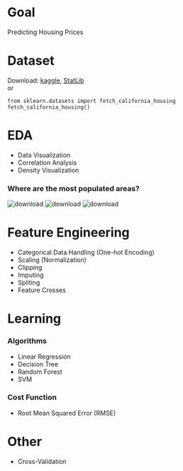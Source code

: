 # Goal
Predicting Housing Prices
# Dataset
Download: [kaggle](https://www.kaggle.com/camnugent/california-housing-prices), [StatLib](http://lib.stat.cmu.edu/datasets/houses.zip)  
or
```
from sklearn.datasets import fetch_california_housing
fetch_california_housing()
```
# EDA
* Data Visualization
* Correlation Analysis
* Density Visualization
### Where are the most populated areas?
![download](https://user-images.githubusercontent.com/17769927/132129921-51ebd2a7-259a-45b0-853e-6a180b10a8a3.png)
![download](https://user-images.githubusercontent.com/17769927/132129940-15165866-0b4d-44d0-a1bd-cdf2e7b15762.png)
![download](https://user-images.githubusercontent.com/17769927/132129952-cb357b53-6aca-4ec9-b795-4b88d9662d73.png)



# Feature Engineering
* Categorical Data Handling (One-hot Encoding)
* Scaling (Normalization)
* Clipping
* Imputing
* Spliting
* Feature Crosses

# Learning
### Algorithms
* Linear Regression
* Decision Tree
* Random Forest
* SVM
### Cost Function
* Root Mean Squared Error (RMSE)

# Other
* Cross-Validation
